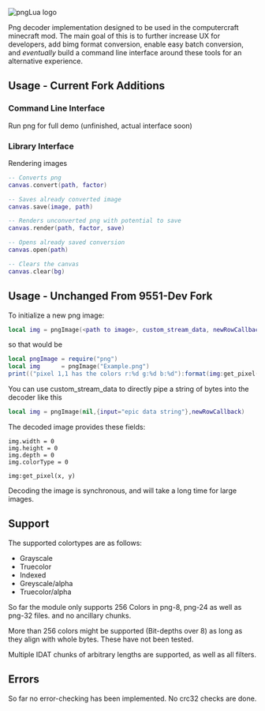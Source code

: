![pngLua logo](/logo.png?raw=true)

Png decoder implementation designed to be used in the computercraft minecraft mod.
The main goal of this is to further increase UX for developers, add bimg format conversion, enable easy batch conversion, and _eventually_ build a command line interface around these tools for an alternative experience.

## Usage - Current Fork Additions

### Command Line Interface

Run png for full demo (unfinished, actual interface soon)

### Library Interface

Rendering images

```lua
-- Converts png
canvas.convert(path, factor)

-- Saves already converted image
canvas.save(image, path)

-- Renders unconverted png with potential to save
canvas.render(path, factor, save)

-- Opens already saved conversion
canvas.open(path)

-- Clears the canvas
canvas.clear(bg)
```

## Usage - Unchanged From 9551-Dev Fork

To initialize a new png image:

```lua
local img = pngImage(<path to image>, custom_stream_data, newRowCallback)
```

so that would be

```lua
local pngImage = require("png")
local img      = pngImage("Example.png")
print(("pixel 1,1 has the colors r:%d g:%d b:%d"):format(img:get_pixel(1,1):unpack()))
```

You can use custom_stream_data to directly pipe a string of bytes into the decoder like this

```lua
local img = pngImage(nil,{input="epic data string"},newRowCallback)
```

The decoded image provides these fields:

```
img.width = 0
img.height = 0
img.depth = 0
img.colorType = 0

img:get_pixel(x, y)
```

Decoding the image is synchronous, and will take a long time for large images.

## Support

The supported colortypes are as follows:

- Grayscale
- Truecolor
- Indexed
- Greyscale/alpha
- Truecolor/alpha

So far the module only supports 256 Colors in png-8, png-24 as well as png-32 files. and no ancillary chunks.

More than 256 colors might be supported (Bit-depths over 8) as long as they align with whole bytes. These have not been tested.

Multiple IDAT chunks of arbitrary lengths are supported, as well as all filters.

## Errors

So far no error-checking has been implemented. No crc32 checks are done.
